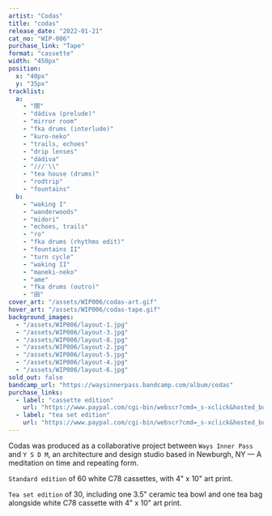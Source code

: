 ```yaml
---
artist: "Codas"
title: "codas"
release_date: "2022-01-21"
cat_no: "WIP-006"
purchase_link: "Tape"
format: "cassette"
width: "450px"
position:
  x: "40px"
  y: "35px"
tracklist:
  a:
    - "間"
    - "dádiva (prelude)"
    - "mirror room"
    - "fka drums (interlude)"
    - "kuro-neko"
    - "trails, echoes"
    - "drip lenses"
    - "dádiva"
    - "///'\\"
    - "tea house (drums)"
    - "rodtrip"
    - "fountains"
  b:
    - "waking I"
    - "wanderwoods"
    - "midori"
    - "echoes, trails"
    - "ro"
    - "fka drums (rhythms edit)"
    - "fountains II"
    - "turn cycle"
    - "waking II"
    - "maneki-neko"
    - "ame"
    - "fka drums (outro)"
    - "田"
cover_art: "/assets/WIP006/codas-art.gif"
hover_art: "/assets/WIP006/codas-tape.gif"
background_images:
  - "/assets/WIP006/layout-1.jpg"
  - "/assets/WIP006/layout-3.jpg"
  - "/assets/WIP006/layout-8.jpg"
  - "/assets/WIP006/layout-2.jpg"
  - "/assets/WIP006/layout-5.jpg"
  - "/assets/WIP006/layout-4.jpg"
  - "/assets/WIP006/layout-6.jpg"
sold_out: false
bandcamp_url: "https://waysinnerpass.bandcamp.com/album/codas"
purchase_links:
  - label: "cassette edition"
    url: "https://www.paypal.com/cgi-bin/webscr?cmd=_s-xclick&hosted_button_id=746QQN3687U4C"
  - label: "tea set edition"
    url: "https://www.paypal.com/cgi-bin/webscr?cmd=_s-xclick&hosted_button_id=5TY9RSZZUEYZG"
---
```


Codas was produced as a collaborative project between `Ways Inner Pass` and `Y S D M`, an architecture and design studio based in Newburgh, NY — A meditation on time and repeating form.

`Standard edition` of 60 white C78 cassettes, with 4" x 10" art print.

`Tea set edition` of 30, including one 3.5" ceramic tea bowl and one tea bag alongside white C78 cassette with 4" x 10" art print.
